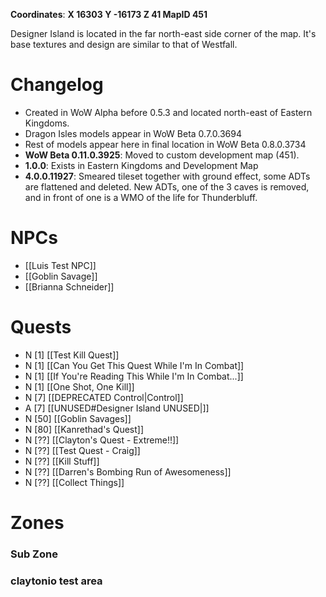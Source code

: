 **Coordinates**: **X 16303 Y -16173 Z 41 MapID 451**

Designer Island is located in the far north-east side corner of the map. It's base textures and design are similar to that of Westfall. 

# Changelog

- Created in WoW Alpha before 0.5.3 and located north-east of Eastern Kingdoms.
- Dragon Isles models appear in WoW Beta 0.7.0.3694
- Rest of models appear here in final location in WoW Beta 0.8.0.3734
- **WoW Beta 0.11.0.3925**: Moved to custom development map (451).
- **1.0.0**: Exists in Eastern Kingdoms and Development Map
- **4.0.0.11927**: Smeared tileset together with ground effect, some ADTs are flattened and deleted. New ADTs, one of the 3 caves is removed, and in front of one is a WMO of the life for Thunderbluff.

# NPCs

- [[Luis Test NPC]]
- [[Goblin Savage]]
- [[Brianna Schneider]]

# Quests

- N [1] [[Test Kill Quest]]
- N [1] [[Can You Get This Quest While I'm In Combat]]
- N [1] [[If You're Reading This While I'm In Combat...]]
- N [1] [[One Shot, One Kill]]
- N [7] [[DEPRECATED Control|<DEPRECATED>Control]]
- A [7] [[UNUSED#Designer Island UNUSED|<UNUSED>]]
- N [50] [[Goblin Savages]]
- N [80] [[Kanrethad's Quest]]
- N [??] [[Clayton's Quest - Extreme!!]]
- N [??] [[Test Quest - Craig]]
- N [??] [[Kill Stuff]]
- N [??] [[Darren's Bombing Run of Awesomeness]]
- N [??] [[Collect Things]]

# Zones

### Sub Zone

### claytonio test area
